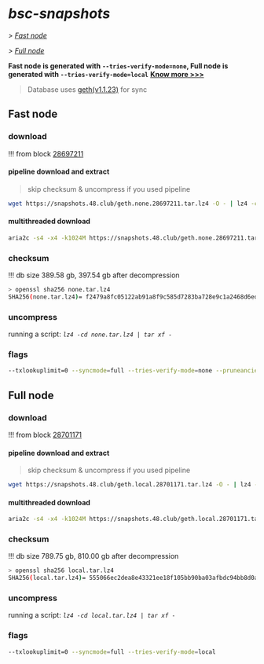 # *bsc-snapshots*


*\> [Fast node](#fast-node)*

*\> [Full node](#full-node)*

**Fast node is generated with `--tries-verify-mode=none`, Full node is generated with `--tries-verify-mode=local`**
**[Know more >>>](https://github.com/bnb-chain/bsc/pull/926)**

> Database uses [geth(v1.1.23)](https://github.com/bnb-chain/bsc/releases/tag/v1.1.23) for sync


## Fast node

### download

<!-- begin_none -->

!!! from block [28697211](https://bscscan.com/block/28697211)

#### pipeline download and extract
> skip checksum & uncompress if you used pipeline
```bash
wget https://snapshots.48.club/geth.none.28697211.tar.lz4 -O - | lz4 -cd | tar xf -
```

#### multithreaded download

```bash
aria2c -s4 -x4 -k1024M https://snapshots.48.club/geth.none.28697211.tar.lz4 -o none.tar.lz4
```


### checksum

!!! db size 389.58 gb, 397.54 gb after decompression
```bash
> openssl sha256 none.tar.lz4
SHA256(none.tar.lz4)= f2479a8fc05122ab91a8f9c585d7283ba728e9c1a2468d6edc1dcd7a20b301d3
```

<!-- end_none -->

### uncompress


running a script: _`lz4 -cd none.tar.lz4 | tar xf -`_


### flags


```bash
--txlookuplimit=0 --syncmode=full --tries-verify-mode=none --pruneancient=true --diffblock=5000
```


## Full node


### download

<!-- begin_local -->

!!! from block [28701171](https://bscscan.com/block/28701171)

#### pipeline download and extract
> skip checksum & uncompress if you used pipeline
```bash
wget https://snapshots.48.club/geth.local.28701171.tar.lz4 -O - | lz4 -cd | tar xf -
```

#### multithreaded download

```bash
aria2c -s4 -x4 -k1024M https://snapshots.48.club/geth.local.28701171.tar.lz4 -o local.tar.lz4
```


### checksum

!!! db size 789.75 gb, 810.00 gb after decompression
```bash
> openssl sha256 local.tar.lz4
SHA256(local.tar.lz4)= 555066ec2dea8e43321ee18f105bb90ba03afbdc94bb8d0a1270a461f3e2727c
```

<!-- end_local -->


### uncompress


running a script: _`lz4 -cd local.tar.lz4 | tar xf -`_


### flags


```bash
--txlookuplimit=0 --syncmode=full --tries-verify-mode=local
```
